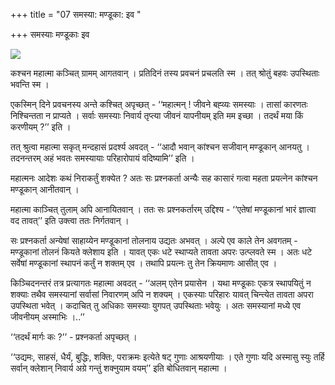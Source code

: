 +++
title = "07 समस्या: मण्डूका: इव "

+++
समस्याः मण्डूकाः इव

![](magazine_images/img-1658385589Bal3.jpg)

कश्चन महात्मा कञ्चित् ग्रामम् आगतवान् । प्रतिदिनं तस्य प्रवचनं प्रचलति स्म । तत् श्रोतुं बहवः उपस्थिताः भवन्ति स्म ।

एकस्मिन् दिने प्रवचनस्य अन्ते कश्चित् अपृच्छत् - ‘‘महात्मन् ! जीवने बह्व्यः समस्याः । तासां कारणतः निश्चिन्तता न प्राप्यते । सर्वाः समस्याः निवार्य तृप्त्या जीवनं यापनीयम् इति मम इच्छा । तदर्थं मया किं करणीयम् ?’’ इति ।

तत् श्रुत्वा महात्मा सकृत् मन्दहासं प्रदर्श्य अवदत् - ‘‘आदौ भवान् कांश्चन सजीवान् मण्डूकान् आनयतु । तदनन्तरम् अहं भवतः समस्यायाः परिहारोपायं वदिष्यामि’’ इति ।

महात्मनः आदेशः कथं निराकर्तुं शक्येत ? अतः सः प्रश्नकर्ता अन्यैः सह कासारं गत्वा महता प्रयत्नेन कांश्चन मण्डूकान् आनीतवान् ।

महात्मा काञ्चित् तुलाम् अपि आनायितवान् । ततः सः प्रश्नकर्तारम् उद्दिश्य - ‘‘एतेषां मण्डूकानां भारं ज्ञात्वा वद तावत्’’ इति उक्त्वा ततः निर्गतवान् ।

सः प्रश्नकर्ता अन्येषां साहाय्येन मण्डूकानां तोलनाय उद्यतः अभवत् । अल्पे एव काले तेन अवगतम् - मण्डूकानां तोलनं कियते क्लेशाय इति । यावत् एकः धटे स्थाप्यते तावता अपरः उत्प्लवते स्म । अतः धटे सर्वेषां मण्डूकानां स्थापनं कर्तुं न शक्तम् एव । तथापि प्रयत्नः तु तेन क्रियमाणः आसीत् एव ।

किञ्चिदनन्तरं तत्र प्रत्यागतः महात्मा अवदत् - ‘‘अलम् एतेन प्रयासेन । यथा मण्डूकाः एकत्र स्थापयितुं न शक्याः तथैव समस्यानां सर्वासां निवारणम् अपि न शक्यम् । एकस्याः परिहारः यावत् चिन्त्येत तावता अपरा उपस्थिता भवेत् । कदाचित् तु अधिकाः समस्याः युगपत् उपस्थिताः भवेयुः । अतः समस्यानां मध्ये एव जीवनीयम् अस्माभिः ।..’’

‘‘तदर्थं मार्गः कः ?’’ - प्रश्नकर्ता अपृच्छत् ।

‘‘उद्यमः, साहसं, धैर्यं, बुद्धिः, शक्तिः, पराक्रमः इत्येते षट् गुणाः आश्रयणीयाः । एते गुणाः यदि अस्मासु स्युः तर्हि सर्वान् क्लेशान् निवार्य अग्रे गन्तुं शक्नुयाम वयम्’’ इति बोधितवान् महात्मा ।
